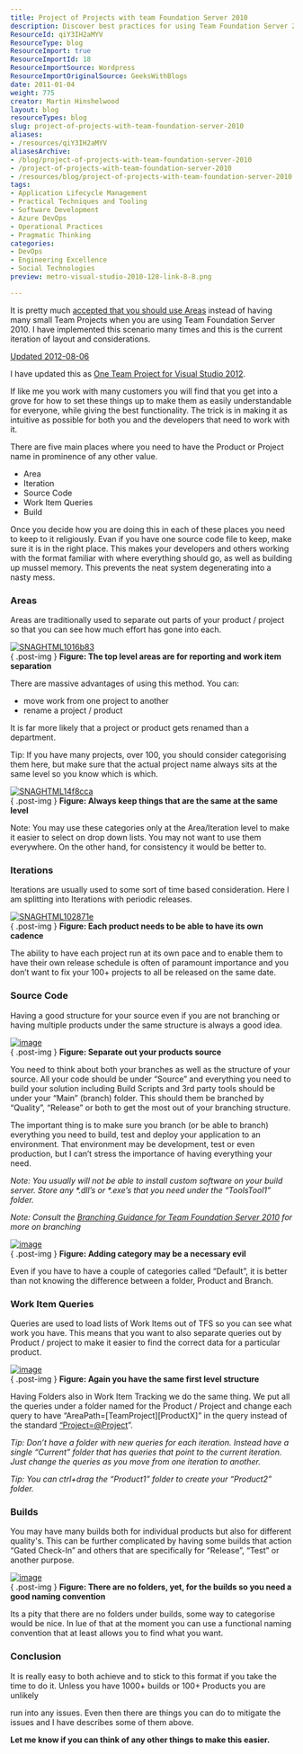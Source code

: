 ```yaml
---
title: Project of Projects with team Foundation Server 2010
description: Discover best practices for using Team Foundation Server 2010 effectively. Learn to structure projects intuitively for enhanced collaboration and efficiency.
ResourceId: qiY3IH2aMYV
ResourceType: blog
ResourceImport: true
ResourceImportId: 18
ResourceImportSource: Wordpress
ResourceImportOriginalSource: GeeksWithBlogs
date: 2011-01-04
weight: 775
creator: Martin Hinshelwood
layout: blog
resourceTypes: blog
slug: project-of-projects-with-team-foundation-server-2010
aliases:
- /resources/qiY3IH2aMYV
aliasesArchive:
- /blog/project-of-projects-with-team-foundation-server-2010
- /project-of-projects-with-team-foundation-server-2010
- /resources/blog/project-of-projects-with-team-foundation-server-2010
tags:
- Application Lifecycle Management
- Practical Techniques and Tooling
- Software Development
- Azure DevOps
- Operational Practices
- Pragmatic Thinking
categories:
- DevOps
- Engineering Excellence
- Social Technologies
preview: metro-visual-studio-2010-128-link-8-8.png

---
```

It is pretty much [accepted that you should use Areas](http://blog.hinshelwood.com/archive/2010/03/09/when-should-i-use-areas-in-tfs-instead-of-team.aspx) instead of having many small Team Projects when you are using Team Foundation Server 2010. I have implemented this scenario many times and this is the current iteration of layout and considerations.

[Updated 2012-08-06](#collapseOne)

I have updated this as [One Team Project for Visual Studio 2012](http://blog.hinshelwood.com/one-team-project/ "One Team Project with Visual Studio 2012").

If like me you work with many customers you will find that you get into a grove for how to set these things up to make them as easily understandable for everyone, while giving the best functionality. The trick is in making it as intuitive as possible for both you and the developers that need to work with it.

There are five main places where you need to have the Product or Project name in prominence of any other value.

- Area
- Iteration
- Source Code
- Work Item Queries
- Build

Once you decide how you are doing this in each of these places you need to keep to it religiously. Evan if you have one source code file to keep, make sure it is in the right place. This makes your developers and others working with the format familiar with where everything should go, as well as building up mussel memory. This prevents the neat system degenerating into a nasty mess.

### Areas

Areas are traditionally used to separate out parts of your product / project so that you can see how much effort has gone into each.

[![SNAGHTML1016b83](images/43a228bc7013_C558-SNAGHTML1016b83_thumb-5-5.png)](http://blog.hinshelwood.com/files/2011/05/GWB-Windows-Live-Writer-43a228bc7013_C558-SNAGHTML1016b83.png)  
{ .post-img }
**Figure: The top level areas are for reporting and work item separation**

There are massive advantages of using this method. You can:

- move work from one project to another
- rename a project / product

It is far more likely that a project or product gets renamed than a department.

Tip: If you have many projects, over 100, you should consider categorising them here, but make sure that the actual project name always sits at the same level so you know which is which.

[![SNAGHTML14f8cca](images/43a228bc7013_C558-SNAGHTML14f8cca_thumb-7-7.png)](http://blog.hinshelwood.com/files/2011/05/GWB-Windows-Live-Writer-43a228bc7013_C558-SNAGHTML14f8cca.png)  
{ .post-img }
**Figure: Always keep things that are the same at the same level**

Note: You may use these categories only at the Area/Iteration level to make it easier to select on drop down lists. You may not want to use them everywhere. On the other hand, for consistency it would be better to.

### Iterations

Iterations are usually used to some sort of time based consideration. Here I am splitting into Iterations with periodic releases.

[![SNAGHTML102871e](images/43a228bc7013_C558-SNAGHTML102871e_thumb-6-6.png)](http://blog.hinshelwood.com/files/2011/05/GWB-Windows-Live-Writer-43a228bc7013_C558-SNAGHTML102871e.png)  
{ .post-img }
**Figure: Each product needs to be able to have its own cadence**

The ability to have each project run at its own pace and to enable them to have their own release schedule is often of paramount importance and you don’t want to fix your 100+ projects to all be released on the same date.

### Source Code

Having a good structure for your source even if you are not branching or having multiple products under the same structure is always a good idea.

[![image](images/43a228bc7013_C558-image_thumb-4-4.png)](http://blog.hinshelwood.com/files/2011/05/GWB-Windows-Live-Writer-43a228bc7013_C558-image_2.png)  
{ .post-img }
**Figure: Separate out your products source**

You need to think about both your branches as well as the structure of your source. All your code should be under “Source” and everything you need to build your solution including Build Scripts and 3rd party tools should be under your “Main” (branch) folder. This should them be branched by “Quality”, “Release” or both to get the most out of your branching structure.

The important thing is to make sure you branch (or be able to branch) everything you need to build, test and deploy your application to an environment. That environment may be development, test or even production, but I can’t stress the importance of having everything your need.

_Note: You usually will not be able to install custom software on your build server. Store any \*.dll’s or \*.exe’s that you need under the “ToolsTool1” folder._

_Note: Consult the_ [_Branching Guidance for Team Foundation Server 2010_](http://tfsbranchingguideiii.codeplex.com/) _for more on branching_

[![image](images/43a228bc7013_C558-image_thumb_4-3-3.png)](http://blog.hinshelwood.com/files/2011/05/GWB-Windows-Live-Writer-43a228bc7013_C558-image_10.png)  
{ .post-img }
**Figure: Adding category may be a necessary evil**

Even if you have to have a couple of categories called “Default”, it is better than not knowing the difference between a folder, Product and Branch.

### Work Item Queries

Queries are used to load lists of Work Items out of TFS so you can see what work you have. This means that you want to also separate queries out by Product / project to make it easier to find the correct data for a particular product.

[![image](images/43a228bc7013_C558-image_thumb_2-2-2.png)](http://blog.hinshelwood.com/files/2011/05/GWB-Windows-Live-Writer-43a228bc7013_C558-image_6.png)  
{ .post-img }
**Figure: Again you have the same first level structure**

Having Folders also in Work Item Tracking we do the same thing. We put all the queries under a folder named for the Product / Project and change each query to have “AreaPath=\[TeamProject\]\[ProductX\]” in the query instead of the standard [“Project=@Project](mailto:“Project=@Project)”.

_Tip: Don’t have a folder with new queries for each iteration. Instead have a single “Current” folder that has queries that point to the current iteration. Just change the queries as you move from one iteration to another._

_Tip: You can ctrl+drag the “Product1” folder to create your “Product2” folder._

### Builds

You may have many builds both for individual products but also for different quality's. This can be further complicated by having some builds that action “Gated Check-In” and others that are specifically for “Release”, “Test” or another purpose.

[![image](images/43a228bc7013_C558-image_thumb_1-1-1.png)](http://blog.hinshelwood.com/files/2011/05/GWB-Windows-Live-Writer-43a228bc7013_C558-image_4.png)  
{ .post-img }
**Figure: There are no folders, yet, for the builds so you need a good naming convention**

Its a pity that there are no folders under builds, some way to categorise would be nice. In lue of that at the moment you can use a functional naming convention that at least allows you to find what you want.

### Conclusion

It is really easy to both achieve and to stick to this format if you take the time to do it. Unless you have 1000+ builds or 100+ Products you are unlikely

run into any issues. Even then there are things you can do to mitigate the issues and I have describes some of them above.

**Let me know if you can think of any other things to make this easier.**
